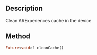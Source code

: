 ## Description

Clean ARExperiences cache in the device

## Method

```dart
Future<void>? cleanCache()
```
